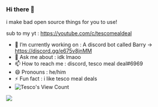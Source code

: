 ### Hi there 👋

i make bad open source things for you to use!

sub to my yt  : https://youtube.com/c/tescomealdeal

- 🔭 I’m currently working on : A discord bot called Barry -> https://discord.gg/e675v8jnMM
- 💬 Ask me about : idk lmaoo
- 📫 How to reach me : discord, tesco meal deal#6969
- 😄 Pronouns : he/him
- ⚡ Fun fact : i like tesco meal deals
- ![Tesco's View Count](https://komarev.com/ghpvc/?username=tescomealdealll&style=flat-square)

<img src="https://github-readme-stats.vercel.app/api?username=tescomealdealll&&show_icons=true&title_color=ffffff&icon_color=bb2acf&text_color=daf7dc&bg_color=151515">
